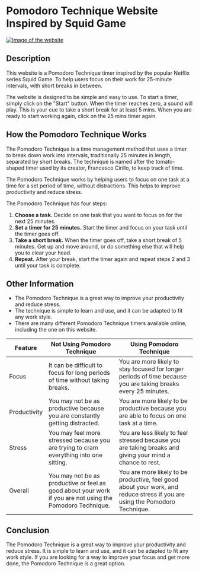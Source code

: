 # Pomodoro Technique Website Inspired by Squid Game

[![Image of the website](https://i.ibb.co/FzYndRs/371823591-636461905257079-8348347992171637839-n.png)](https://yurialfrance.github.io/Pomodoro/)

## Description

This website is a Pomodoro Technique timer inspired by the popular Netflix series Squid Game. To help users focus on their work for 25-minute intervals, with short breaks in between.

The website is designed to be simple and easy to use. To start a timer, simply click on the "Start" button. When the timer reaches zero, a sound will play. This is your cue to take a short break for at least 5 mins. When you are ready to start working again, click on the 25 mins timer again.

## How the Pomodoro Technique Works

The Pomodoro Technique is a time management method that uses a timer to break down work into intervals, traditionally 25 minutes in length, separated by short breaks. The technique is named after the tomato-shaped timer used by its creator, Francesco Cirillo, to keep track of time.

The Pomodoro Technique works by helping users to focus on one task at a time for a set period of time, without distractions. This helps to improve productivity and reduce stress.

The Pomodoro Technique has four steps:

1. **Choose a task.** Decide on one task that you want to focus on for the next 25 minutes.
2. **Set a timer for 25 minutes.** Start the timer and focus on your task until the timer goes off.
3. **Take a short break.** When the timer goes off, take a short break of 5 minutes. Get up and move around, or do something else that will help you to clear your head.
4. **Repeat.** After your break, start the timer again and repeat steps 2 and 3 until your task is complete.

## Other Information

* The Pomodoro Technique is a great way to improve your productivity and reduce stress.
* The technique is simple to learn and use, and it can be adapted to fit any work style.
* There are many different Pomodoro Technique timers available online, including the one on this website.

| Feature | Not Using Pomodoro Technique | Using Pomodoro Technique |
|---|---|---|
| Focus | It can be difficult to focus for long periods of time without taking breaks. | You are more likely to stay focused for longer periods of time because you are taking breaks every 25 minutes. |
| Productivity | You may not be as productive because you are constantly getting distracted. | You are more likely to be productive because you are able to focus on one task at a time. |
| Stress | You may feel more stressed because you are trying to cram everything into one sitting. | You are less likely to feel stressed because you are taking breaks and giving your mind a chance to rest. |
| Overall | You may not be as productive or feel as good about your work if you are not using the Pomodoro Technique. | You are more likely to be productive, feel good about your work, and reduce stress if you are using the Pomodoro Technique. |



## Conclusion

The Pomodoro Technique is a great way to improve your productivity and reduce stress. It is simple to learn and use, and it can be adapted to fit any work style. If you are looking for a way to improve your focus and get more done, the Pomodoro Technique is a great option.
